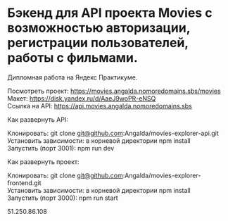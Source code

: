 <h1> Бэкенд для API проекта Movies с возможностью авторизации, регистрации пользователей, работы с фильмами.</h1>

Дипломная работа на Яндекс Практикуме.

Посмотреть проект: https://movies.angalda.nomoredomains.sbs/movies <br>
Макет: https://disk.yandex.ru/d/AaeJ9woPR-eNSQ <br>
Ссылка на API:  https://api.movies.angalda.nomoredomains.sbs <br>

Как развернуть API:

Клонировать: git clone git@github.com:Angalda/movies-explorer-api.git <br>
Установить зависимости: в корневой директории npm install <br>
Запустить (порт 3001): npm run dev <br>

Как развернуть проект:

Клонировать: git clone git@github.com:Angalda/movies-explorer-frontend.git <br>
Установить зависимости: в корневой директории npm install <br>
Запустить (порт 3000): npm run start <br>

51.250.86.108

